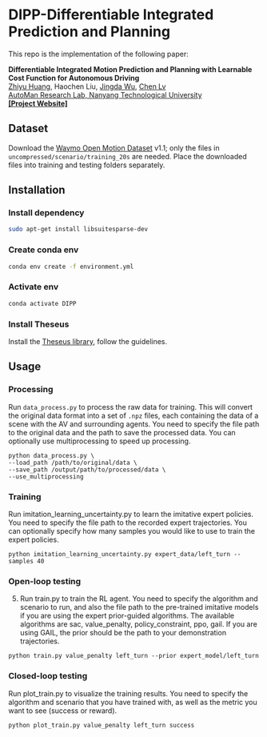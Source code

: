 # DIPP-Differentiable Integrated Prediction and Planning
This repo is the implementation of the following paper:

**Differentiable Integrated Motion Prediction and Planning with Learnable Cost Function for Autonomous Driving**
<br> [Zhiyu Huang](https://mczhi.github.io/), Haochen Liu, [Jingda Wu](https://wujingda.github.io/), [Chen Lv](https://scholar.google.com/citations?user=UKVs2CEAAAAJ&hl=en) 
<br> [AutoMan Research Lab, Nanyang Technological University](https://lvchen.wixsite.com/automan)
<br> **[[Project Website]](https://mczhi.github.io/DIPP/)**

## Dataset
Download the [Waymo Open Motion Dataset](https://waymo.com/open/download/) v1.1; only the files in ```uncompressed/scenario/training_20s``` are needed. Place the downloaded files into training and testing folders separately.

## Installation
### Install dependency
```bash
sudo apt-get install libsuitesparse-dev
```

### Create conda env
```bash
conda env create -f environment.yml
```

### Activate env
```bash
conda activate DIPP
```

### Install Theseus
Install the [Theseus library](https://github.com/facebookresearch/theseus), follow the guidelines.

## Usage
### Processing
Run ```data_process.py``` to process the raw data for training. This will convert the original data format into a set of ```.npz``` files, each containing the data of a scene with the AV and surrounding agents. You need to specify the file path to the original data and the path to save the processed data. You can optionally use multiprocessing to speed up processing. 
```shell
python data_process.py \
--load_path /path/to/original/data \
--save_path /output/path/to/processed/data \
--use_multiprocessing
```

### Training
Run imitation_learning_uncertainty.py to learn the imitative expert policies. You need to specify the file path to the recorded expert trajectories. You can optionally specify how many samples you would like to use to train the expert policies.
```shell
python imitation_learning_uncertainty.py expert_data/left_turn --samples 40
```

### Open-loop testing
5. Run train.py to train the RL agent. You need to specify the algorithm and scenario to run, and also the file path to the pre-trained imitative models if you are using the expert prior-guided algorithms. The available algorithms are sac, value_penalty, policy_constraint, ppo, gail. If you are using GAIL, the prior should be the path to your demonstration trajectories.
```shell
python train.py value_penalty left_turn --prior expert_model/left_turn 
```

### Closed-loop testing
Run plot_train.py to visualize the training results. You need to specify the algorithm and scenario that you have trained with, as well as the metric you want to see (success or reward).
```shell
python plot_train.py value_penalty left_turn success
```
